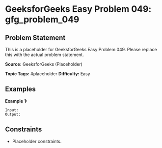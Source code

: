 # GeeksforGeeks Easy Problem 049: gfg_problem_049

## Problem Statement

This is a placeholder for GeeksforGeeks Easy Problem 049.
Please replace this with the actual problem statement.

**Source:** GeeksforGeeks (Placeholder)

**Topic Tags:** #placeholder
**Difficulty:** Easy

## Examples

**Example 1:**

```
Input:
Output:
```

## Constraints

- Placeholder constraints.
